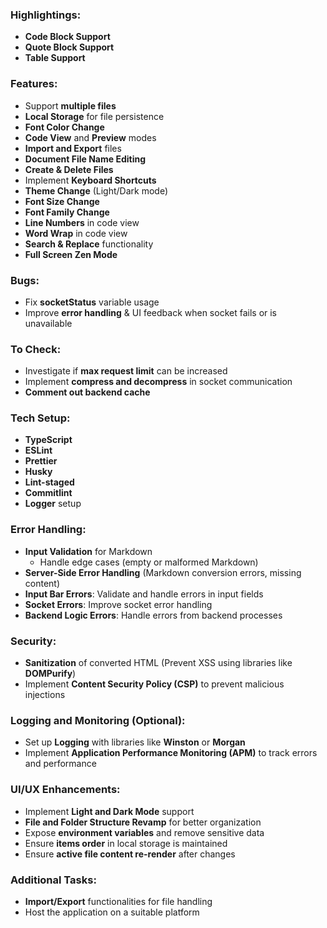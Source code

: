 
### Highlightings:
- **Code Block Support**
- **Quote Block Support**
- **Table Support**

### Features:
- Support **multiple files**
- **Local Storage** for file persistence
- **Font Color Change**
- **Code View** and **Preview** modes
- **Import and Export** files
- **Document File Name Editing**
- **Create & Delete Files**
- Implement **Keyboard Shortcuts**
- **Theme Change** (Light/Dark mode)
- **Font Size Change**
- **Font Family Change**
- **Line Numbers** in code view
- **Word Wrap** in code view
- **Search & Replace** functionality
- **Full Screen Zen Mode**

### Bugs:
- Fix **socketStatus** variable usage
- Improve **error handling** & UI feedback when socket fails or is unavailable

### To Check:
- Investigate if **max request limit** can be increased
- Implement **compress and decompress** in socket communication
- **Comment out backend cache**

### Tech Setup:
- **TypeScript**
- **ESLint**
- **Prettier**
- **Husky**
- **Lint-staged**
- **Commitlint**
- **Logger** setup

### Error Handling:
- **Input Validation** for Markdown
  - Handle edge cases (empty or malformed Markdown)
- **Server-Side Error Handling** (Markdown conversion errors, missing content)
- **Input Bar Errors**: Validate and handle errors in input fields
- **Socket Errors**: Improve socket error handling
- **Backend Logic Errors**: Handle errors from backend processes

### Security:
- **Sanitization** of converted HTML (Prevent XSS using libraries like **DOMPurify**)
- Implement **Content Security Policy (CSP)** to prevent malicious injections

### Logging and Monitoring (Optional):
- Set up **Logging** with libraries like **Winston** or **Morgan**
- Implement **Application Performance Monitoring (APM)** to track errors and performance

### UI/UX Enhancements:
- Implement **Light and Dark Mode** support
- **File and Folder Structure Revamp** for better organization
- Expose **environment variables** and remove sensitive data
- Ensure **items order** in local storage is maintained
- Ensure **active file content re-render** after changes

### Additional Tasks:
- **Import/Export** functionalities for file handling
- Host the application on a suitable platform
